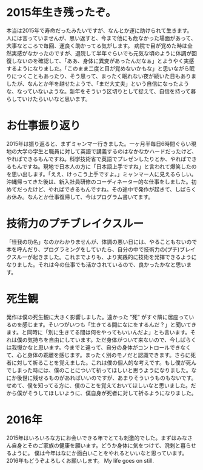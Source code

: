 # 2015年生き残ったぞ。

本当は2015年で寿命だったみたいですが、なんとか運に助けられて生きます。人には言っていませんが、思い返すと、今まで他にも危なかった場面があって、大事なところで毎回、運良く助かってる気がします。
病院で目が覚めた時は全然実感がなかったのですが、退院して半年ぐらいでも元気な頃のように体調が回復しないのを確認して、「ああ、身体に異変があったんだなぁ」とようやく実感するようになりました。「このまま二度と目が覚めないかもな」と思いながら眠りにつくこともあったり、そう思って、まったく眠れない夜が続いた日もありましたが、なんとか年を越せたようで、「まだ大丈夫」という自信になったような、なっていないような。新年をそういう区切りとして捉えて、自信を持って暮らしていけたらいいなと思います。

# お仕事振り返り

2015年は振り返ると、まずミャンマー行きました。一ヶ月半毎日6時間ぐらい現地の大学の学生と職員に対して英語で講義するのはなかなかハードだったけど、やればできるもんですね。科学技術省で英語でプレゼンしたりとか、やればできるもんですね。現地で日本人の方に「日本語上手ですね」と言われて爆笑したのを思い出します。「ええ、けっこう上手ですよ。」ミャンマー人に見えるらしい。
沖縄帰ってきた後は、新入社員研修のコーディネーター的な仕事をしました。初めてだったけど、やればできるもんですね。その途中で発作が起きて、しばらくお休み。なんとか仕事復帰して、今はプログラム書いてます。

# 技術力のプチブレイクスルー

「怪我の功名」なのかわかりませんが、体調の悪い日には、やることもないので本を呼んだり、プログラミングをしていたら、自分の中で技術力の(プチ)ブレイクスルーが起きました。これまでよりも、より実践的に技術を発揮できるようになりました。それは今の仕事でも活かされているので、良かったかなと思います。

# 死生観

発作は僕の死生観に大きく影響しました。遠かった ”死” がすぐ隣に居座っているのを感じます。そいつがいつも「生きてる間になにをするんだ？」と聞いてきます。と同時に「別に生きてる間は何をやってもいいんだよ」とも言います。それは僕の気持ちを自由にしています。ただ身体がついて来ないので、今しばらくは我慢かなと思います。今までと違って、自分の身体がコントロールできなくて、心と身体の乖離を感じます。まったく別のモノだと認識できます。さらに死者に対して祈ることを覚えました。これは僕の個人的な考えです。もし僕が死んでしまった時には、僕のことについて祈ってほしいと思うようになりました。なにか後世に残せるものがあればいいのですが、あまりそういうものもないです。せめて、僕を知ってる方に、僕のことを覚えておいてほしいなと思いました。だから僕がそうしてほしいように、僕自身が死者に対して祈るようになりました。

# 2016年

2015年はいろいろな方にお会いできる年でとても刺激的でした。まずはみなさん自身とそのご家族の健康を願います。どうか身体に気をつけて、溌剌と暮らせるように。
僕は今年はなにか面白いことをやれるといいなと思っています。2016年もどうぞよろしくお願いします。
My life goes on still.
